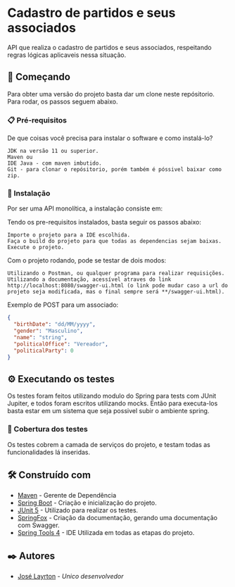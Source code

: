 # Cadastro de partidos e seus associados

API que realiza o cadastro de partidos e seus associados, respeitando regras lógicas aplicaveis nessa situação.

## 🚀 Começando

Para obter uma versão do projeto basta dar um clone neste repósitorio. Para rodar, os passos seguem abaixo.

### 📋 Pré-requisitos

De que coisas você precisa para instalar o software e como instalá-lo?

```
JDK na versão 11 ou superior.
Maven ou
IDE Java - com maven imbutido.
Git - para clonar o repósitorio, porém também é póssivel baixar como zip.
```

### 🔧 Instalação

Por ser uma API monolítica, a instalação consiste em:

Tendo os pre-requisitos instalados, basta seguir os passos abaixo:

```
Importe o projeto para a IDE escolhida.
Faça o build do projeto para que todas as dependencias sejam baixas.
Execute o projeto.
```

Com o projeto rodando, pode se testar de dois modos:

```
Utilizando o Postman, ou qualquer programa para realizar requisições.
Utilizando a documentação, acessível atraves do link http://localhost:8080/swagger-ui.html (o link pode mudar caso a url do projeto seja modificada, mas o final sempre será **/swagger-ui.html).
```

Exemplo de POST para um associado:

```json
{
  "birthDate": "dd/MM/yyyy",
  "gender": "Masculino",
  "name": "string",
  "politicalOffice": "Vereador",
  "politicalParty": 0
}
```

## ⚙️ Executando os testes

Os testes foram feitos utilizando modulo do Spring para tests com JUnit Jupiter, e todos foram escritos utilizando mocks. Então para executa-los basta estar em um sistema que seja possivel subir o ambiente spring.

### 🔩 Cobertura dos testes

Os testes cobrem a camada de serviços do projeto, e testam todas as funcionalidades lá inseridas.

## 🛠️ Construído com

* [Maven](https://maven.apache.org/) - Gerente de Dependência
* [Spring Boot](https://spring.io/projects/spring-boot) - Criação e inicialização do projeto.
* [JUnit 5](https://junit.org/junit5/) - Utilizado para realizar os testes.
* [SpringFox](https://springfox.github.io/springfox/) - Criação da documentação, gerando uma documentação com Swagger.
* [Spring Tools 4](https://spring.io/tools) - IDE Utilizada em todas as etapas do projeto.

## ✒️ Autores

* [José Layrton](https://github.com/kiba28) - *Unico desenvolvedor*
